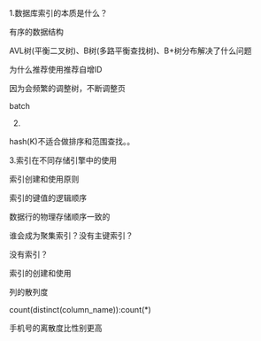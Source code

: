 1.数据库索引的本质是什么？

有序的数据结构

AVL树(平衡二叉树)、B树(多路平衡查找树)、B+树分布解决了什么问题

为什么推荐使用推荐自增ID

因为会频繁的调整树，不断调整页

batch

2.

hash(K)不适合做排序和范围查找。。



3.索引在不同存储引擎中的使用



索引创建和使用原则



索引的键值的逻辑顺序

数据行的物理存储顺序一致的

谁会成为聚集索引？没有主键索引？

没有索引？



索引的创建和使用



列的散列度

count(distinct(column_name)):count(*)

手机号的离散度比性别更高